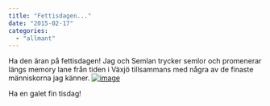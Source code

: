 ```yaml
---
title: "Fettisdagen..."
date: "2015-02-17"
categories: 
  - "allmant"
---
```


Ha den äran på fettisdagen! Jag och Semlan trycker semlor och promenerar längs memory lane från tiden i Växjö tillsammans med några av de finaste människorna jag känner. [![image](/static/img/image9-e1424334170124-768x1024.jpg)](http://import.local/wp-content/uploads/2015/02/image9.jpg)

Ha en galet fin tisdag!
